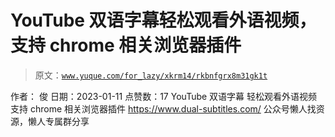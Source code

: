 # YouTube 双语字幕轻松观看外语视频，支持 chrome 相关浏览器插件

> 原文：[`www.yuque.com/for_lazy/xkrm14/rkbnfgrx8m31gk1t`](https://www.yuque.com/for_lazy/xkrm14/rkbnfgrx8m31gk1t)

<ne-p id="u5ec6d1aa" data-lake-id="u5ec6d1aa"><ne-text id="u79fc49cd">作者： 俊</ne-text></ne-p> <ne-p id="u3d1bf912" data-lake-id="u3d1bf912"><ne-text id="ub0bcf334">日期：2023-01-11</ne-text></ne-p> <ne-p id="ua5d39ec8" data-lake-id="ua5d39ec8"><ne-text id="uc81b9ed9">点赞数：</ne-text><ne-text id="u98994071" ne-bold="true">17</ne-text></ne-p> <ne-hole id="u66d470d7" data-lake-id="u66d470d7"><ne-card data-card-name="hr" data-card-type="block" id="IcIkj" data-event-boundary="card"><ne-p id="u9b71e1f5" data-lake-id="u9b71e1f5"><ne-text id="u53749a68">YouTube 双语字幕 轻松观看外语视频 支持 chrome 相关浏览器插件</ne-text> [<ne-text id="u9057cf88">https://www.dual-subtitles.com/</ne-text>](https://www.dual-subtitles.com/)</ne-p> <ne-hole id="u29c0c3c4" data-lake-id="u29c0c3c4"><ne-card data-card-name="hr" data-card-type="block" id="uC8mR" data-event-boundary="card"><ne-p id="u13962ee6" data-lake-id="u13962ee6"><ne-text id="u50fc3010">公众号懒人找资源，懒人专属群分享</ne-text></ne-p></ne-card></ne-hole></ne-card></ne-hole>